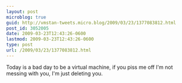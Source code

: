 ```yaml
---
layout: post
microblog: true
guid: http://vmstan-tweets.micro.blog/2009/03/23/1377083812.html
post_id: 3052005
date: 2009-03-23T12:43:26-0600
lastmod: 2009-03-23T12:43:26-0600
type: post
url: /2009/03/23/1377083812.html
---
```

Today is a bad day to be a virtual machine, if you piss me off I'm not messing with you, I'm just deleting you.
